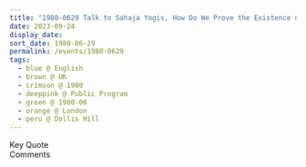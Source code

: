 ```yaml
---
title: "1980-0629 Talk to Sahaja Yogis, How Do We Prove the Existence of God, Āśhram, 8, Hamilton Road, Dollis Hill, London NW10 1NX, UK"
date: 2023-09-24
display_date: 
sort_date: 1980-06-29
permalink: /events/1980-0629
tags:
  - blue @ English
  - brown @ UK
  - crimson @ 1980
  - deeppink @ Public Program
  - green @ 1980-06
  - orange @ London
  - peru @ Dollis Hill
---
```


<wave-list>
  <list-title color="green" width="75">Key Quote</list-title>
  <list-item color="BlanchedAlmond"  width="200"></list-item>
  <list-item color="Lavender"></list-item>
  <list-item color="BlanchedAlmond"></list-item>
</wave-list>

<br>

<wave-list>
  <list-title color="green" width="75">Comments</list-title>
  <list-item color="BlanchedAlmond"  width="200"></list-item>
  <list-item color="Lavender"></list-item>
  <list-item color="BlanchedAlmond"></list-item>
</wave-list>